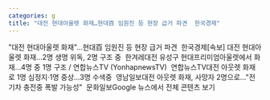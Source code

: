 ```yaml
---
categories: g
title: "대전 현대아울렛 화재…현대百 임원진 등 현장 급거 파견  한국경제"
---
```

"대전 현대아울렛 화재"…현대百 임원진 등 현장 급거 파견&nbsp;&nbsp;한국경제[속보] 대전 현대아울렛 화재…2명 생명 위독, 2명 구조 중&nbsp;&nbsp;한겨레대전 유성구 현대프리미엄아울렛에서 화재…4명 중 1명 구조 / 연합뉴스TV (YonhapnewsTV)&nbsp;&nbsp;연합뉴스TV대전 아웃렛 화재로 1명 심정지·1명 중상…3명 수색중&nbsp;&nbsp;영남일보대전 아웃렛 화재, 사망자 2명으로..."전기차 충전중 폭발 가능성"&nbsp;&nbsp;문화일보Google 뉴스에서 전체 콘텐츠 보기